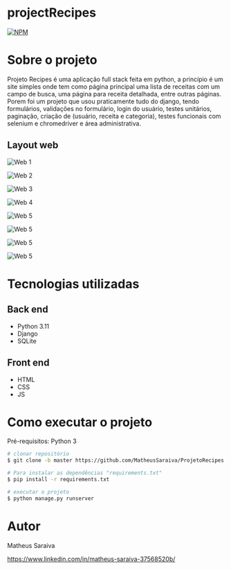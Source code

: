 # projectRecipes

[![NPM](https://img.shields.io/npm/l/react)](https://github.com/MatheusSaraiva/ProjetoRecipes/blob/master/LICENSE) 

# Sobre o projeto

Projeto Recipes é uma aplicação full stack feita em python, a princípio é um site simples onde tem como página principal uma lista de receitas com um campo de busca, uma página para receita detalhada, entre outras páginas. Porem foi um projeto que usou praticamente tudo do django,  tendo formulários, validações no formulário, login do usuário, testes unitários, paginação, criação de (usuário, receita e categoria), testes funcionais com selenium e chromedriver e área administrativa.


## Layout web
![Web 1](https://github.com/MatheusSaraiva/ProjetoRecipes/blob/master/img/home.jpg)

![Web 2](https://github.com/MatheusSaraiva/ProjetoRecipes/blob/master/img/pao-de-queijo.jpg)

![Web 3](https://github.com/MatheusSaraiva/ProjetoRecipes/blob/master/img/register.jpg)

![Web 4](https://github.com/MatheusSaraiva/ProjetoRecipes/blob/master/img/login.jpg)

![Web 5](https://github.com/MatheusSaraiva/ProjetoRecipes/blob/master/img/dashboard.jpg)

![Web 5](https://github.com/MatheusSaraiva/ProjetoRecipes/blob/master/img/register-recipe.jpg)

![Web 5](https://github.com/MatheusSaraiva/ProjetoRecipes/blob/master/img/admin.jpg)

![Web 5](https://github.com/MatheusSaraiva/ProjetoRecipes/blob/master/img/admin-recipes.jpg)

# Tecnologias utilizadas
## Back end
- Python 3.11
- Django
- SQLite

## Front end
- HTML
- CSS
- JS

# Como executar o projeto

Pré-requisitos: Python 3

```bash
# clonar repositório
$ git clone -b master https://github.com/MatheusSaraiva/ProjetoRecipes.git

# Para instalar as dependências "requirements.txt"
$ pip install -r requirements.txt

# executar o projeto
$ python manage.py runserver

```

# Autor

Matheus Saraiva

https://www.linkedin.com/in/matheus-saraiva-37568520b/


